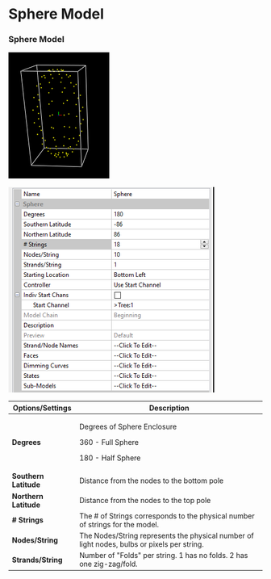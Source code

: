 # Sphere Model

### Sphere Model

![](<../../../.gitbook/assets/image (325).png>)



![](<../../../.gitbook/assets/image (175).png>)



| **Options/Settings**  | **Description**                                                                             |
| --------------------- | ------------------------------------------------------------------------------------------- |
| **Degrees**           | <p>Degrees of Sphere Enclosure</p><p>360 - Full Sphere</p><p>180 - Half Sphere</p>          |
| **Southern Latitude** | Distance from the nodes to the bottom pole                                                  |
| **Northern Latitude** | Distance from the nodes to the top pole                                                     |
| **# Strings**         | The # of Strings corresponds to the physical number of strings for the model.               |
| **Nodes/String**      | The Nodes/String represents the physical number of light nodes, bulbs or pixels per string. |
| **Strands/String**    | Number of "Folds" per string. 1 has no folds. 2 has one zig-zag/fold.                       |
